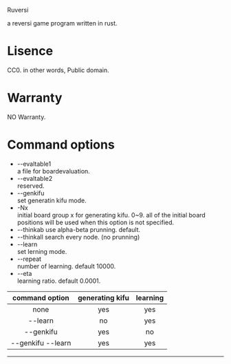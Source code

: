 Ruversi  

a reversi game program written in rust.  

# Lisence  
CC0. in other words, Public domain.

# Warranty  
NO Warranty.  

# Command options  
* --evaltable1 <path>  
  a file for boardevaluation.
* --evaltable2 <path>  
  reserved.
* --genkifu  
  set generatin kifu mode.
* -Nx  
  initial board group x for generating kifu. 0~9. all of the initial board positions will be used when this option is not specified.
* --thinkab
  use alpha-beta prunning. default.
* --thinkall
  search every node. (no prunning)
* --learn  
  set lerning mode.
* --repeat <number>  
  number of learning. default 10000.
* --eta <ratio>  
  learning ratio. default 0.0001.

| command option | generating kifu | learning |
|:--------------:|:---------------:|:--------:|
| none           |             yes |      yes |
| --learn        |              no |      yes |
| --genkifu      |             yes |       no |
| --genkifu --learn |          yes |      yes |

---
